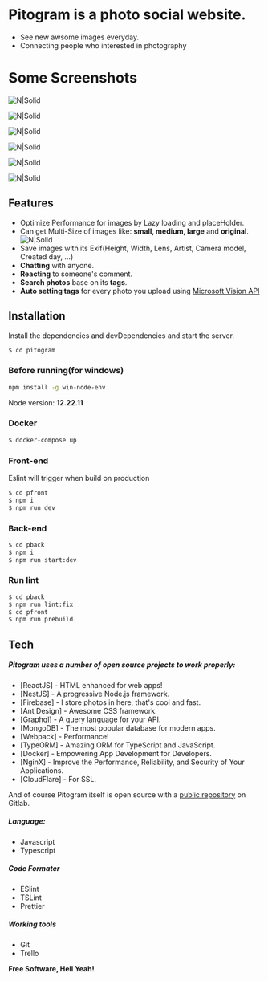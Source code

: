 
# Pitogram is a photo social website.
  * See new awsome images everyday.
  * Connecting people who interested in photography

# Some Screenshots
![N|Solid](https://firebasestorage.googleapis.com/v0/b/taingoblog.appspot.com/o/git%20screen%20shots%2F2022-03-25%2000_37_02-.png?alt=media&token=09000f3d-2b27-49e5-9e98-13a32dc0625c)

![N|Solid](https://firebasestorage.googleapis.com/v0/b/taingoblog.appspot.com/o/git%20screen%20shots%2F2022-03-24%2023_53_05-index.js%20-%20Pitogram_Social%20-%20Visual%20Studio%20Code.png?alt=media&token=99065328-d28c-4cb2-9a6c-c0ff423f1acf)

![N|Solid](https://firebasestorage.googleapis.com/v0/b/taingoblog.appspot.com/o/git%20screen%20shots%2F2022-05-01%2019_31_31-.png?alt=media&token=487dc2cf-e112-4841-ad40-632f74f7cf2f)

![N|Solid](https://firebasestorage.googleapis.com/v0/b/taingoblog.appspot.com/o/git%20screen%20shots%2F2022-03-24%2023_42_30-index.js%20-%20Pitogram_Social%20-%20Visual%20Studio%20Code.png?alt=media&token=02856bcf-7426-4794-9d36-a069f331bcf1)

![N|Solid](https://firebasestorage.googleapis.com/v0/b/taingoblog.appspot.com/o/git%20screen%20shots%2F2022-03-27%2022_33_54-Pitogram.png?alt=media&token=6bfa8e53-9476-4dec-8c6e-a47011a6dd9e)

![N|Solid](https://firebasestorage.googleapis.com/v0/b/taingoblog.appspot.com/o/git%20screen%20shots%2F2022-03-27%2022_50_43-Pitogram.png?alt=media&token=a5461738-00dc-40e6-8041-21d13c31e375)

## Features
  - Optimize Performance for images by Lazy loading and placeHolder.
  - Can get Multi-Size of images like: **small, medium, large** and **original**.
  ![N|Solid](https://firebasestorage.googleapis.com/v0/b/taingoblog.appspot.com/o/git%20screen%20shots%2F2022-03-25%2000_25_49-TaiNgoBlog%20%E2%80%93%20Storage%20%E2%80%93%20Firebase%20console.png?alt=media&token=a20dfafd-e058-4172-8e93-8b3f58362fd8)
  - Save images with its Exif(Height, Width, Lens, Artist, Camera model, Created day, ...)
  - **Chatting** with anyone.
  - **Reacting** to someone's comment.
  - **Search photos** base on its **tags**.
  - **Auto setting tags** for every photo you upload using [Microsoft Vision API](https://westcentralus.dev.cognitive.microsoft.com/docs/services/computer-vision-v3-1-ga/operations/56f91f2e778daf14a499f200)

## Installation

Install the dependencies and devDependencies and start the server.
```sh
$ cd pitogram
```
### Before running(for windows)
```sh
npm install -g win-node-env
```
Node version: **12.22.11**

### Docker
```sh
$ docker-compose up
```

### Front-end
Eslint will trigger when build on production
```sh
$ cd pfront
$ npm i
$ npm run dev
```
### Back-end
```sh
$ cd pback
$ npm i
$ npm run start:dev
```

### Run lint
```sh
$ cd pback
$ npm run lint:fix
$ cd pfront
$ npm run prebuild
```

## Tech

##### Pitogram uses a number of open source projects to work properly:

* [ReactJS] - HTML enhanced for web apps!
* [NestJS] - A progressive Node.js framework.
* [Firebase] - I store photos in here, that's cool and fast.
* [Ant Design] - Awesome CSS framework.
* [Graphql] - A query language for your API.
* [MongoDB] - The most popular database for modern apps.
* [Webpack] - Performance!
* [TypeORM] - Amazing ORM for TypeScript and JavaScript.
* [Docker] - Empowering App Development for Developers.
* [NginX] - Improve the Performance, Reliability, and Security of Your Applications.
* [CloudFlare] - For SSL.

And of course Pitogram itself is open source with a [public repository](https://gitlab.com/TaiNgo/pitogram)
 on Gitlab.
 
##### Language:
* Javascript
* Typescript
##### Code Formater
* ESlint
* TSLint
* Prettier
##### Working tools
* Git
* Trello


**Free Software, Hell Yeah!**


